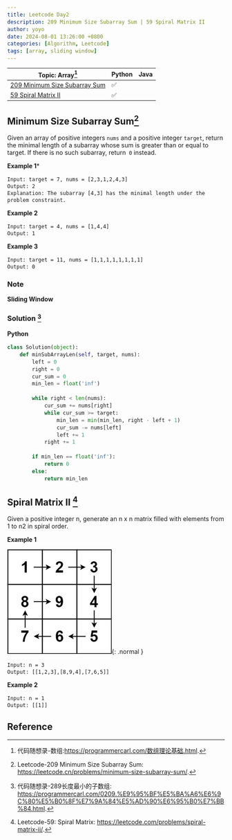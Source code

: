 ```yaml
---
title: Leetcode Day2
description: 209 Minimum Size Subarray Sum | 59 Spiral Matrix II
author: yoyo
date: 2024-08-01 13:26:00 +0800
categories: [Algorithm, Leetcode]
tags: [array, sliding window]
---
```

| **Topic**: Array[^dmsxl]                                                                  |   Python   |   Java     |
|-------------------------------------------------------------------------------------------|------------|------------|
| [209 Minimum Size Subarray Sum](https://leetcode.com/problems/minimum-size-subarray-sum/) |✅          |            |
| [59 Spiral Matrix II](https://leetcode.com/problems/spiral-matrix-ii/)                    |✅          |            |

[^dmsxl]:代码随想录-数组:https://programmercarl.com/数组理论基础.html.

## Minimum Size Subarray Sum[^msss]

[^msss]:Leetcode-209 Minimum Size Subarray Sum: https://leetcode.cn/problems/minimum-size-subarray-sum/.

Given an array of positive integers ```nums``` and a positive integer ```target```, return the minimal length of a 
subarray whose sum is greater than or equal to target. If there is no such subarray, return``` 0``` instead.

**Example 1***
```
Input: target = 7, nums = [2,3,1,2,4,3]
Output: 2
Explanation: The subarray [4,3] has the minimal length under the problem constraint.
```

**Example 2**
```
Input: target = 4, nums = [1,4,4]
Output: 1
```

**Example 3**
```
Input: target = 11, nums = [1,1,1,1,1,1,1,1]
Output: 0
```

### Note 
**Sliding Window**



### Solution [^bsssSolution]

[^bsssSolution]:代码随想录-289长度最小的子数组: https://programmercarl.com/0209.%E9%95%BF%E5%BA%A6%E6%9C%80%E5%B0%8F%E7%9A%84%E5%AD%90%E6%95%B0%E7%BB%84.html.

**Python**
```python
class Solution(object):
    def minSubArrayLen(self, target, nums):
        left = 0
        right = 0
        cur_sum = 0
        min_len = float('inf')

        while right < len(nums):
            cur_sum += nums[right]
            while cur_sum >= target:
                min_len = min(min_len, right - left + 1)
                cur_sum -= nums[left]
                left += 1
            right += 1

        if min_len == float('inf'):
            return 0
        else:
            return min_len
```

## Spiral Matrix II [^smii]

[^smii]:Leetcode-59: Spiral Matrix: https://leetcode.com/problems/spiral-matrix-ii/.

Given a positive integer n, generate an n x n matrix filled with elements from 1 to n2 in spiral order.

**Example 1**

![Desktop View](/assets/image//leetcode-day2-1.jpg){: .normal }

```
Input: n = 3
Output: [[1,2,3],[8,9,4],[7,6,5]]
```

**Example 2**
```
Input: n = 1
Output: [[1]]
```
        
        

## Reference
[^slideWindowVideo]:Sliding Window Video (Bilibili, CN): https://www.bilibili.com/video/BV1tZ4y1q7XE/.

